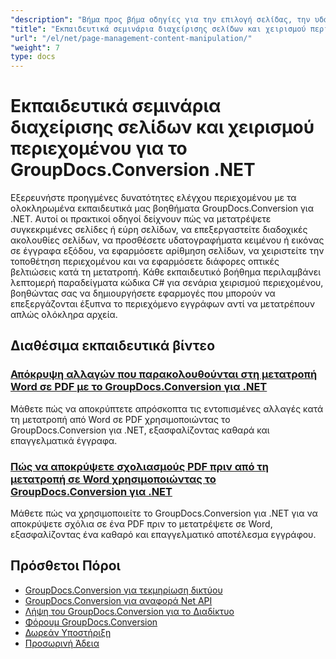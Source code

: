 ```yaml
---
"description": "Βήμα προς βήμα οδηγίες για την επιλογή σελίδας, την υδατογράφηση και την τροποποίηση περιεχομένου κατά τη μετατροπή με το GroupDocs.Conversion για .NET."
"title": "Εκπαιδευτικά σεμινάρια διαχείρισης σελίδων και χειρισμού περιεχομένου για το GroupDocs.Conversion .NET"
"url": "/el/net/page-management-content-manipulation/"
"weight": 7
type: docs
---
```

# Εκπαιδευτικά σεμινάρια διαχείρισης σελίδων και χειρισμού περιεχομένου για το GroupDocs.Conversion .NET

Εξερευνήστε προηγμένες δυνατότητες ελέγχου περιεχομένου με τα ολοκληρωμένα εκπαιδευτικά μας βοηθήματα GroupDocs.Conversion για .NET. Αυτοί οι πρακτικοί οδηγοί δείχνουν πώς να μετατρέψετε συγκεκριμένες σελίδες ή εύρη σελίδων, να επεξεργαστείτε διαδοχικές ακολουθίες σελίδων, να προσθέσετε υδατογραφήματα κειμένου ή εικόνας σε έγγραφα εξόδου, να εφαρμόσετε αρίθμηση σελίδων, να χειριστείτε την τοποθέτηση περιεχομένου και να εφαρμόσετε διάφορες οπτικές βελτιώσεις κατά τη μετατροπή. Κάθε εκπαιδευτικό βοήθημα περιλαμβάνει λεπτομερή παραδείγματα κώδικα C# για σενάρια χειρισμού περιεχομένου, βοηθώντας σας να δημιουργήσετε εφαρμογές που μπορούν να επεξεργάζονται έξυπνα το περιεχόμενο εγγράφων αντί να μετατρέπουν απλώς ολόκληρα αρχεία.

## Διαθέσιμα εκπαιδευτικά βίντεο

### [Απόκρυψη αλλαγών που παρακολουθούνται στη μετατροπή Word σε PDF με το GroupDocs.Conversion για .NET](./hide-tracked-changes-word-pdf-groupdocs-conversion-net/)
Μάθετε πώς να αποκρύπτετε απρόσκοπτα τις εντοπισμένες αλλαγές κατά τη μετατροπή από Word σε PDF χρησιμοποιώντας το GroupDocs.Conversion για .NET, εξασφαλίζοντας καθαρά και επαγγελματικά έγγραφα.

### [Πώς να αποκρύψετε σχολιασμούς PDF πριν από τη μετατροπή σε Word χρησιμοποιώντας το GroupDocs.Conversion για .NET](./hide-pdf-annotations-groupdocs-conversion/)
Μάθετε πώς να χρησιμοποιείτε το GroupDocs.Conversion για .NET για να αποκρύψετε σχόλια σε ένα PDF πριν το μετατρέψετε σε Word, εξασφαλίζοντας ένα καθαρό και επαγγελματικό αποτέλεσμα εγγράφου.

## Πρόσθετοι Πόροι

- [GroupDocs.Conversion για τεκμηρίωση δικτύου](https://docs.groupdocs.com/conversion/net/)
- [GroupDocs.Conversion για αναφορά Net API](https://reference.groupdocs.com/conversion/net/)
- [Λήψη του GroupDocs.Conversion για το Διαδίκτυο](https://releases.groupdocs.com/conversion/net/)
- [Φόρουμ GroupDocs.Conversion](https://forum.groupdocs.com/c/conversion)
- [Δωρεάν Υποστήριξη](https://forum.groupdocs.com/)
- [Προσωρινή Άδεια](https://purchase.groupdocs.com/temporary-license/)